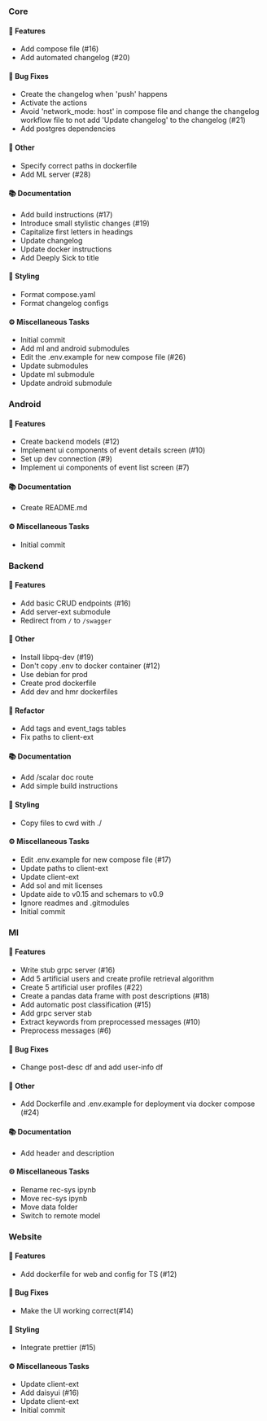 ### Core

#### <!-- 0 -->🚀 Features

- Add compose file (#16)
- Add automated changelog (#20)

#### <!-- 1 -->🐛 Bug Fixes

- Create the changelog when 'push' happens
- Activate the actions
- Avoid 'network_mode: host' in compose file and change the changelog workflow file to not add 'Update changelog' to the changelog   (#21)
- Add postgres dependencies

#### <!-- 10 -->💼 Other

- Specify correct paths in dockerfile
- Add ML server  (#28)

#### <!-- 3 -->📚 Documentation

- Add build instructions (#17)
- Introduce small stylistic changes (#19)
- Capitalize first letters in headings
- Update changelog
- Update docker instructions
- Add Deeply Sick to title

#### <!-- 5 -->🎨 Styling

- Format compose.yaml
- Format changelog configs

#### <!-- 7 -->⚙️ Miscellaneous Tasks

- Initial commit
- Add ml and android submodules
- Edit the .env.example for new compose file (#26)
- Update submodules
- Update ml submodule
- Update android submodule



### Android

#### <!-- 0 -->🚀 Features

- Create backend models (#12)
- Implement ui components of event details screen (#10)
- Set up dev connection (#9)
- Implement ui components of event list screen (#7)

#### <!-- 3 -->📚 Documentation

- Create README.md

#### <!-- 7 -->⚙️ Miscellaneous Tasks

- Initial commit


### Backend

#### <!-- 0 -->🚀 Features

- Add basic CRUD endpoints (#16)
- Add server-ext submodule
- Redirect from `/` to `/swagger`

#### <!-- 10 -->💼 Other

- Install libpq-dev (#19)
- Don't copy .env to docker container (#12)
- Use debian for prod
- Create prod dockerfile
- Add dev and hmr dockerfiles

#### <!-- 2 -->🚜 Refactor

- Add tags and event_tags tables
- Fix paths to client-ext

#### <!-- 3 -->📚 Documentation

- Add /scalar doc route
- Add simple build instructions

#### <!-- 5 -->🎨 Styling

- Copy files to cwd with ./

#### <!-- 7 -->⚙️ Miscellaneous Tasks

- Edit .env.example for new compose file (#17)
- Update paths to client-ext
- Update client-ext
- Add sol and mit licenses
- Update aide to v0.15 and schemars to v0.9
- Ignore readmes and .gitmodules
- Initial commit


### Ml

#### <!-- 0 -->🚀 Features

- Write stub grpc server (#16)
- Add 5 artificial users and create profile retrieval algorithm
- Create 5 artificial user profiles (#22)
- Create a pandas data frame with post descriptions (#18)
- Add automatic post classification (#15)
- Add grpc server stab
- Extract keywords from preprocessed messages (#10)
- Preprocess messages (#6)

#### <!-- 1 -->🐛 Bug Fixes

- Change post-desc df and add user-info df

#### <!-- 10 -->💼 Other

- Add Dockerfile and .env.example for deployment via docker compose (#24)

#### <!-- 3 -->📚 Documentation

- Add header and description

#### <!-- 7 -->⚙️ Miscellaneous Tasks

- Rename rec-sys ipynb
- Move rec-sys ipynb
- Move data folder
- Switch to remote model


### Website

#### <!-- 0 -->🚀 Features

- Add dockerfile for web and config for TS (#12)

#### <!-- 1 -->🐛 Bug Fixes

- Make the UI working correct(#14)

#### <!-- 5 -->🎨 Styling

- Integrate prettier (#15)

#### <!-- 7 -->⚙️ Miscellaneous Tasks

- Update client-ext
- Add daisyui (#16)
- Update client-ext
- Initial commit


<!-- generated by git-cliff -->
